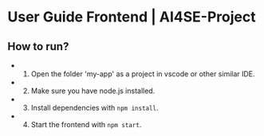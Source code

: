 # User Guide Frontend | AI4SE-Project

## How to run?

- 1. Open the folder 'my-app' as a project in vscode or other similar IDE.
- 2. Make sure you have node.js installed.
- 3. Install dependencies with `npm install`.
- 4. Start the frontend with `npm start`.
